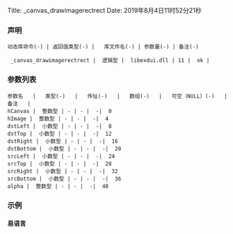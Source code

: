 Title: _canvas_drawimagerectrect
Date: 2019年8月4日11时52分21秒



### 声明


```table
动态库命令(-) | 返回值类型(-) |   库文件名(-) | 参数量(-) | 备注(-)

 _canvas_drawimagerectrect |  逻辑型 |  libexdui.dll | 11 |  ok | 
```


### 参数列表

```table
参数名   |   类型(-)   |   传址(-)   |   数组(-)   |   可空（NULL）(-)   |   备注   |
hCanvas |  整数型 | - | - |  -|  0
hImage |  整数型 | - | - |  -|  4
dstLeft |  小数型 | - | - |  -|  8
dstTop |  小数型 | - | - |  -|  12
dstRight |  小数型 | - | - |  -|  16
dstBottom |  小数型 | - | - |  -|  20
srcLeft |  小数型 | - | - |  -|  24
srcTop |  小数型 | - | - |  -|  28
srcRight |  小数型 | - | - |  -|  32
srcBottom |  小数型 | - | - |  -|  36
alpha |  整数型 | - | - |  -|  40
```




### 示例
#### 易语言
```c

```